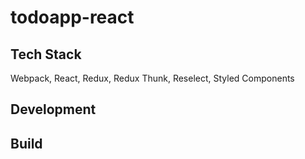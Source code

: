 # todoapp-react
## Tech Stack
Webpack, React, Redux, Redux Thunk, Reselect, Styled Components

## Development

## Build
